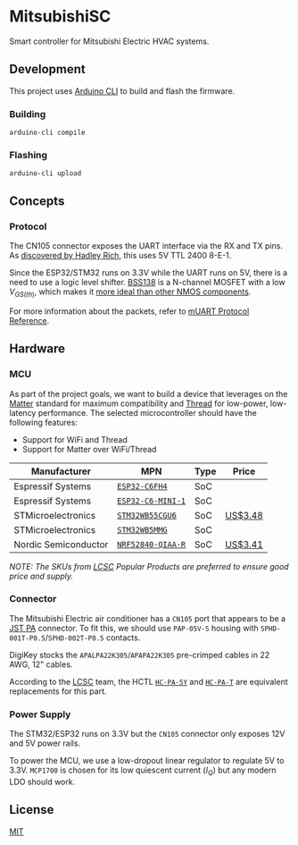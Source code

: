 # MitsubishiSC

Smart controller for Mitsubishi Electric HVAC systems.

## Development

This project uses [Arduino CLI](https://arduino.github.io/arduino-cli/latest/) to build and flash the firmware.

### Building

```shell
arduino-cli compile
```

### Flashing

```shell
arduino-cli upload
```

## Concepts

### Protocol

The CN105 connector exposes the UART interface via the RX and TX pins. As [discovered by Hadley Rich](https://nicegear.nz/blog/hacking-a-mitsubishi-heat-pump-air-conditioner/), this uses 5V TTL 2400 8-E-1.

Since the ESP32/STM32 runs on 3.3V while the UART runs on 5V, there is a need to use a logic level shifter. [BSS138](https://www.onsemi.com/pdf/datasheet/bss138-d.pdf) is a N-channel MOSFET with a low $V_{GS(th)}$, which makes it [more ideal than other NMOS components](https://electronics.stackexchange.com/questions/242424/what-can-i-replace-a-bss138-n-channel-mosfet-with).

For more information about the packets, refer to [mUART Protocol Reference](https://muart-group.github.io/developer/packet-reference).

## Hardware

### MCU

As part of the project goals, we want to build a device that leverages on the [Matter](https://csa-iot.org/all-solutions/matter/) standard for maximum compatibility and [Thread](https://www.threadgroup.org) for low-power, low-latency performance. The selected microcontroller should have the following features:

- Support for WiFi and Thread
- Support for Matter over WiFi/Thread

| Manufacturer         | MPN                                                                                                                       | Type | Price                                                                                                                             |
| -------------------- | ------------------------------------------------------------------------------------------------------------------------- | ---- | --------------------------------------------------------------------------------------------------------------------------------- |
| Espressif Systems    | [`ESP32-C6FH4`](https://www.espressif.com/sites/default/files/documentation/esp32-c6_datasheet_en.pdf)                    | SoC  |                                                                                                                                   |
| Espressif Systems    | [`ESP32-C6-MINI-1`](https://www.espressif.com/sites/default/files/documentation/esp32-c6-mini-1_mini-1u_datasheet_en.pdf) | SoC  |                                                                                                                                   |
| STMicroelectronics   | [`STM32WB55CGU6`](https://www.st.com/resource/en/datasheet/stm32wb55cg.pdf)                                               | SoC  | [US$3.48](https://www.lcsc.com/product-detail/Microcontroller-Units-MCUs-MPUs-SOCs_STMicroelectronics-STM32WB55CGU6_C404023.html) |
| STMicroelectronics   | [`STM32WB5MMG`](https://www.st.com/resource/en/datasheet/stm32wb5mmg.pdf)                                                 | SoC  |                                                                                                                                   |
| Nordic Semiconductor | [`NRF52840-QIAA-R`](https://docs-be.nordicsemi.com/bundle/ps_nrf52840/attach/nRF52840_PS_v1.9.pdf)                        | SoC  | [US$3.41](https://www.lcsc.com/product-detail/RF-Transceiver-ICs_Nordic-Semicon-NRF52840-QIAA-R_C190794.html)                     |

_NOTE: The SKUs from [LCSC](https://www.lcsc.com) Popular Products are preferred to ensure good price and supply._

### Connector

The Mitsubishi Electric air conditioner has a `CN105` port that appears to be a [JST PA](https://www.jst.com/products/appliance-connectors/pa-family/) connector. To fit this, we should use `PAP-05V-S` housing with `SPHD-001T-P0.5`/`SPHD-002T-P0.5` contacts.

DigiKey stocks the `APALPA22K305`/`APAPA22K305` pre-crimped cables in 22 AWG, 12" cables.

According to the [LCSC](https://www.lcsc.com) team, the HCTL [`HC-PA-5Y`](https://www.lcsc.com/product-detail/Rectangular-Connectors-Housings_HCTL_C2962360.html) and [`HC-PA-T`](https://www.lcsc.com/product-detail/Line-Pressing-Terminals_HCTL-HC-PA-T_C2962368.html) are equivalent replacements for this part.

### Power Supply

The STM32/ESP32 runs on 3.3V but the `CN105` connector only exposes 12V and 5V power rails.

To power the MCU, we use a low-dropout linear regulator to regulate 5V to 3.3V. `MCP1700` is chosen for its low quiescent current ($I_Q$) but any modern LDO should work.

## License

[MIT](https://choosealicense.com/licenses/mit/)
